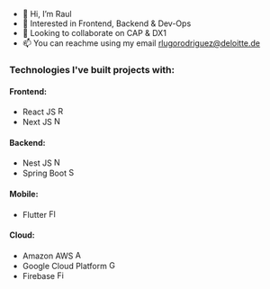 - 👋 Hi, I’m Raul
- 👀 Interested in Frontend, Backend & Dev-Ops
- 💞️ Looking to collaborate on CAP & DX1
- 📫 You can reachme using my email rlugorodriguez@deloitte.de

### Technologies I've built projects with:

#### Frontend:
- React JS <img src="https://upload.wikimedia.org/wikipedia/commons/thumb/a/a7/React-icon.svg/1024px-React-icon.svg.png" alt="React Js" height="15"/>
- Next JS <img src="https://upload.wikimedia.org/wikipedia/commons/thumb/8/8e/Nextjs-logo.svg/414px-Nextjs-logo.svg.png" alt="Next JS" height="15"/>

#### Backend:
- Nest JS <img src="https://d33wubrfki0l68.cloudfront.net/e937e774cbbe23635999615ad5d7732decad182a/26072/logo-small.ede75a6b.svg" alt="Nest JS" height="15"/>
- Spring Boot <img src="https://upload.wikimedia.org/wikipedia/commons/thumb/4/44/Spring_Framework_Logo_2018.svg/440px-Spring_Framework_Logo_2018.svg.png" alt="Spring Boot" height="15"/>

#### Mobile:
- Flutter <img src="https://upload.wikimedia.org/wikipedia/commons/thumb/1/17/Google-flutter-logo.png/440px-Google-flutter-logo.png" alt="Flutter" height="15"/>

#### Cloud:
- Amazon AWS <img src="https://upload.wikimedia.org/wikipedia/commons/thumb/9/93/Amazon_Web_Services_Logo.svg/300px-Amazon_Web_Services_Logo.svg.png" alt="AWS" height="15"/>
- Google Cloud Platform <img src="https://upload.wikimedia.org/wikipedia/en/thumb/5/51/Google_Cloud_logo.svg/440px-Google_Cloud_logo.svg.png" alt="GCP" height="15"/>
- Firebase <img src="https://upload.wikimedia.org/wikipedia/commons/thumb/3/37/Firebase_Logo.svg/440px-Firebase_Logo.svg.png" alt="Firebase" height="15"/>

